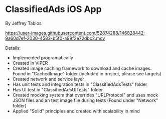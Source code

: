 # ClassifiedAds iOS App
By Jeffrey Tabios

https://user-images.githubusercontent.com/52874288/146828442-9a60d7ef-2030-4583-b5f0-a99f2e72dbc2.mov

Details:
- Implemented programatically
- Created in VIPER
- Created image caching framework to download and cache images. Found in "CachedImage" folder (included in project, please see targets)
- Created network and service layer
- Has unit tests and integration tests in "ClassifiedAdsTests" folder
- Has UI test in "ClassifiedAdsUITests" folder
- Created mocking system that overrides "URLProtocol" and uses mock JSON files and an test image file during tests (Found under "Network" folder)
- Applied "Solid" principles and created with scalability in mind
